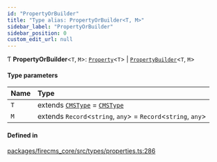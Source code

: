 ```yaml
---
id: "PropertyOrBuilder"
title: "Type alias: PropertyOrBuilder<T, M>"
sidebar_label: "PropertyOrBuilder"
sidebar_position: 0
custom_edit_url: null
---
```


Ƭ **PropertyOrBuilder**\<`T`, `M`\>: [`Property`](Property.md)\<`T`\> \| [`PropertyBuilder`](PropertyBuilder.md)\<`T`, `M`\>

#### Type parameters

| Name | Type |
| :------ | :------ |
| `T` | extends [`CMSType`](CMSType.md) = [`CMSType`](CMSType.md) |
| `M` | extends `Record`\<`string`, `any`\> = `Record`\<`string`, `any`\> |

#### Defined in

[packages/firecms_core/src/types/properties.ts:286](https://github.com/FireCMSco/firecms/blob/d45f3739/packages/firecms_core/src/types/properties.ts#L286)
